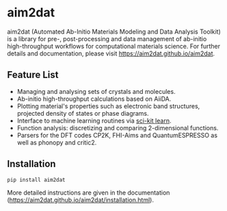 # aim2dat

aim2dat (Automated Ab-Initio Materials Modeling and Data Analysis Toolkit) is a library for pre-, post-processing and data management of ab-initio high-throughput workflows for computational materials science.
For further details and documentation, please visit https://aim2dat.github.io/aim2dat.

## Feature List

* Managing and analysing sets of crystals and molecules.
* Ab-initio high-throughput calculations based on AiiDA.
* Plotting material's properties such as electronic band structures, projected density of states or phase diagrams.
* Interface to machine learning routines via [sci-kit learn](https://scikit-learn.org/stable/).
* Function analysis: discretizing and comparing 2-dimensional functions.
* Parsers for the DFT codes CP2K, FHI-Aims and QuantumESPRESSO as well as phonopy and critic2.

## Installation

```sh
pip install aim2dat
```

More detailed instructions are given in the documentation (https://aim2dat.github.io/aim2dat/installation.html).

